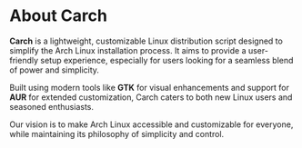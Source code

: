 # About Carch

**Carch** is a lightweight, customizable Linux distribution script designed to simplify the Arch Linux installation process. It aims to provide a user-friendly setup experience, especially for users looking for a seamless blend of power and simplicity.

Built using modern tools like **GTK** for visual enhancements and support for **AUR** for extended customization, Carch caters to both new Linux users and seasoned enthusiasts.

Our vision is to make Arch Linux accessible and customizable for everyone, while maintaining its philosophy of simplicity and control.

